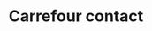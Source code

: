 ---
title: "Carrefour contact"
url: /le-tour-du-parc/carrefour-contact-rue-de-la-mairie/
shop: gaz
---